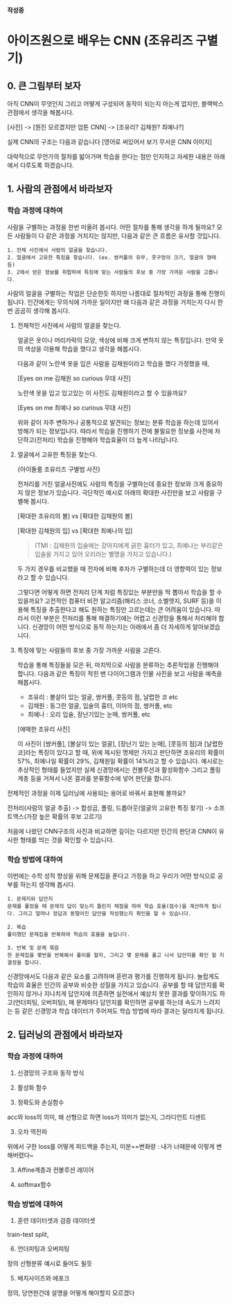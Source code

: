 **작성중**
# 아이즈원으로 배우는 CNN (조유리즈 구별기)

## 0. 큰 그림부터 보자

아직 CNN이 무엇인지 그리고 어떻게 구성되어 동작이 되는지 아는게 없지만, 블랙박스 관점에서 생각을 해봅시다.

[사진] -> [뭔진 모르겠지만 암튼 CNN] -> [조유리? 김채원? 최예나?]

실제 CNN의 구조는 다음과 같습니다
[영어로 써있어서 보기 무서운 CNN 이미지]

대략적으로 무언가의 절차를 밟아가며 학습을 한다는 점만 인지하고 자세한 내용은 아래에서 다루도록 하겠습니다.

## 1. 사람의 관점에서 바라보자

### 학습 과정에 대하여

사람을 구별하는 과정을 한번 떠올려 봅시다. 어떤 절차를 통해 생각을 하게 될까요?
모든 사람들이 다 같은 과정을 거치지는 않지만, 다음과 같은 큰 흐름은 유사할 것입니다.

    1. 전체 사진에서 사람의 얼굴을 찾습니다.
    2. 얼굴에서 고유한 특징을 찾습니다. (ex. 쌍커풀의 유무, 콧구멍의 크기, 얼굴의 형태 등)
    3. 2에서 얻은 정보를 취합하여 특징에 맞는 사람들의 후보 중 가장 가까운 사람을 고릅니다.

사람의 얼굴을 구별하는 작업은 단순한듯 하지만 나름대로 절차적인 과정을 통해 진행이 됩니다. 인간에게는 무의식에 가까운 일이지만 왜 다음과 같은 과정을 거치는지 다시 한번 곰곰히 생각해 봅시다.

1. 전체적인 사진에서 사람의 얼굴을 찾는다.

    얼굴은 옷이나 머리카락의 모양, 색상에 비해 크게 변하지 않는 특징입니다. 만약 옷의 색상을 이용해 학습을 했다고 생각을 해봅시다.

    다음과 같이 노란색 옷을 입은 사람을 김채원이라고 학습을 했다 가정했을 때,

    [Eyes on me 김채원 so curious 무대 사진]

    노란색 옷을 입고 있고있는 이 사진도 김채원이라고 할 수 있을까요?

    [Eyes on me 최예나 so curious 무대 사진]

    위와 같이 자주 변하거나 공통적으로 발견되는 정보는 분류 학습을 하는데 있어서 방해가 되는 정보입니다. 따라서 학습을 진행하기 전에 불필요한 정보를 사전에 차단하고(전처리) 학습을 진행해야 학습효율이 더 높게 나타납니다.


2. 얼굴에서 고유한 특징을 찾는다.

    {아이돌룸 조유리즈 구별법 사진}

    전처리를 거친 얼굴사진에도 사람의 특징을 구별하는데 중요한 정보와 크게 중요하지 않은 정보가 있습니다. 극단적인 예시로 아래의 확대한 사진만을 보고 사람을 구별해 봅시다.

    [확대한 조유리의 볼] vs [확대한 김채원의 볼]

    [확대한 김채원의 입] vs [확대한 최예나의 입]

    > (TMI : 김채원의 입술에는 강아지에게 긁힌 흉터가 있고, 최예나는 부리같은 입술을 가지고 있어 오리라는 별명을 가지고 있습니다.)

    두 가지 경우를 비교했을 때 전자에 비해 후자가 구별하는데 더 영향력이 있는 정보라고 할 수 있습니다.

    그렇다면 어떻게 하면 전처리 단계 처럼 특징있는 부분만을 딱 뽑아서 학습을 할 수 있을까요?
    고전적인 컴퓨터 비전 알고리즘(해리스 코너, 소벨엣지, SURF 등)을 이용해 특징을 추출한다고 해도 원하는 특징만 고르는데는 큰 어려움이 있습니다. 따라서 이런 부분은 전처리를 통해 해결하기에는 어렵고 신경망을 통해서 처리해야 합니다. 신경망이 어떤 방식으로 동작 하는지는 아래에서 좀 더 자세하게 알아보겠습니다.


3. 특징에 맞는 사람들의 후보 중 가장 가까운 사람을 고른다.

    학습을 통해 특징들을 모은 뒤, 마지막으로 사람을 분류하는 추론작업을 진행해야 합니다.
    다음과 같은 특징이 적힌 밴 다이어그램과 인물 사진을 보고 사람을 예측을 해봅시다.

    - 조유리 : 볼살이 있는 얼굴, 쌍커풀, 콧등의 점, 날렵한 코  etc
    - 김채원 : 동그란 얼굴, 입술의 흉터, 이마의 점, 쌍커풀, etc
    - 최예나 : 오리 입술, 장난기있는 눈매, 쌍커풀, etc

    [애매한 조유리 사진]

    이 사진이 [쌍커풀], [볼살이 있는 얼굴], [장난기 있는 눈매], [콧등의 점]과 [날렵한 코]라는 특징이 있다고 할 때,
    위에 제시된 명제만 가지고 판단하면 조유리의 확률이 57%, 최예나일 확률이 29%, 김채원일 확률이 14%라고 할 수 있습니다.
    예시로는 추상적인 형태를 들었지만 실제 신경망에서는 컨볼루션과 활성화함수 그리고 폴링계층 등을 거쳐서 나온 결과를 분류함수에 넣어 판단을 합니다.

전체적인 과정을 이제 딥러닝에 사용되는 용어로 바꿔서 표현해 볼까요?

전처리(사람의 얼굴 추출) -> 합성곱, 폴링, 드롭아웃(얼굴의 고유한 특징 찾기) -> 소프트맥스(가장 높은 확률의 후보 고르기)

처음에 나왔던 CNN구조의 사진과 비교하면 깊이는 다르지만 인간의 판단과 CNN이 유사한 형태를 띄는 것을 확인할 수 있습니다.


### 학습 방법에 대하여

이번에는 수학 성적 향상을 위해 문제집을 푼다고 가정을 하고 우리가 어떤 방식으로 공부를 하는지 생각해 봅시다.

    1. 문제지와 답안지
    문제를 풀었을 때 문제의 답이 맞는지 틀린지 채점을 하여 학습 효율(점수)을 계산하게 됩니다. 그리고 얼마나 정답과 동떨어진 답안을 작성했는지 확인을 할 수 있습니다.

    2. 복습
    풀이했던 문제집을 반복하여 학습의 효율을 높입니다.

    3. 반복 및 문제 묶음
    한 문제집을 몇번을 반복해서 풀이를 할지, 그리고 몇 문제를 풀고 나서 답안지를 확인 할 지 결정을 합니다.

신경망에서도 다음과 같은 요소를 고려하며 훈련과 평가를 진행하게 됩니다. 
놀랍게도 학습의 효율은 인간의 공부와 비슷한 성질을 가지고 있습니다. 공부를 할 때 답안지를 확인하지 않거나 지나치게 답안지에 의존하면 실전에서 예상치 못한 결과를 맞이하기도 하고(언더피팅, 오버피팅), 매 문제마다 답안지를 확인하면 공부를 하는데 속도가 느려지는 등 같은 신경망과 학습 데이터가 주어져도 학습 방법에 따라 결과는 달라지게 됩니다.


## 2. 딥러닝의 관점에서 바라보자

### 학습 과정에 대하여

1. 신경망의 구조와 동작 방식

2. 활성화 함수

2. 정확도와 손실함수

acc와 loss의 의미, 왜 선형으로 하면 loss가 의미가 없는지, 그라디언트 디센트

3. 오차 역전파

위에서 구한 loss를 어떻게 피드백을 주는지, 미분==변화량 : 내가 너때문에 이렇게 변해버렸다~

3. Affine계층과 컨볼루션 레이어

4. softmax함수

### 학습 방법에 대하여

1. 훈련 데이터셋과 검증 데이터셋

train-test split, 

6. 언더피팅과 오버피팅

정의 선형분류 예시로 들어도 될듯

5. 배치사이즈와 에포크

정의, 당연한건데 설명을 어떻게 해야할지 모르겠다
